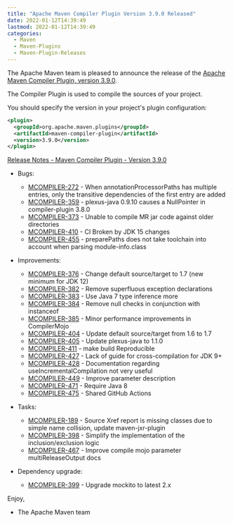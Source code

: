 ```yaml
---
title: "Apache Maven Compiler Plugin Version 3.9.0 Released"
date: 2022-01-12T14:39:49
lastmod: 2022-01-12T14:39:49
categories:
  - Maven
  - Maven-Plugins
  - Maven-Plugin-Releases
---
```

The Apache Maven team is pleased to announce the release of the 
[Apache Maven Compiler Plugin, version 3.9.0](https://maven.apache.org/plugins/maven-compiler-plugin/).

The Compiler Plugin is used to compile the sources of your project. 

You should specify the version in your project's plugin configuration:

```xml
<plugin>
  <groupId>org.apache.maven.plugins</groupId>
  <artifactId>maven-compiler-plugin</artifactId>
  <version>3.9.0</version>
</plugin>
```

<!-- more -->

[Release Notes - Maven Compiler Plugin - Version 3.9.0](https://issues.apache.org/jira/secure/ReleaseNote.jspa?projectId=12317225&version=12345214)


* Bugs:
 
  * [MCOMPILER-272](https://issues.apache.org/jira/browse/MCOMPILER-272) - When annotationProcessorPaths has multiple entries, only the transitive dependencies of the first entry are added
  * [MCOMPILER-359](https://issues.apache.org/jira/browse/MCOMPILER-359) - plexus-java 0.9.10 causes a NullPointer in compiler-plugin 3.8.0
  * [MCOMPILER-373](https://issues.apache.org/jira/browse/MCOMPILER-373) - Unable to compile MR jar code against older directories
  * [MCOMPILER-410](https://issues.apache.org/jira/browse/MCOMPILER-410) - CI Broken by JDK 15 changes
  * [MCOMPILER-455](https://issues.apache.org/jira/browse/MCOMPILER-455) - preparePaths does not take toolchain into account when parsing module-info.class

* Improvements:
 
  * [MCOMPILER-376](https://issues.apache.org/jira/browse/MCOMPILER-376) - Change default source/target to 1.7 (new minimum for JDK 12)
  * [MCOMPILER-382](https://issues.apache.org/jira/browse/MCOMPILER-382) - Remove superfluous exception declarations
  * [MCOMPILER-383](https://issues.apache.org/jira/browse/MCOMPILER-383) - Use Java 7 type inference more
  * [MCOMPILER-384](https://issues.apache.org/jira/browse/MCOMPILER-384) - Remove null checks in conjunction with instanceof
  * [MCOMPILER-385](https://issues.apache.org/jira/browse/MCOMPILER-385) - Minor performance improvements in CompilerMojo
  * [MCOMPILER-404](https://issues.apache.org/jira/browse/MCOMPILER-404) - Update default source/target from 1.6 to 1.7
  * [MCOMPILER-405](https://issues.apache.org/jira/browse/MCOMPILER-405) - Update plexus-java to 1.1.0
  * [MCOMPILER-411](https://issues.apache.org/jira/browse/MCOMPILER-411) - make build Reproducible
  * [MCOMPILER-427](https://issues.apache.org/jira/browse/MCOMPILER-427) - Lack of guide for cross-compilation for JDK 9+
  * [MCOMPILER-428](https://issues.apache.org/jira/browse/MCOMPILER-428) - Documentation regarding useIncrementalCompilation not very useful
  * [MCOMPILER-449](https://issues.apache.org/jira/browse/MCOMPILER-449) - Improve <jdkToolchain> parameter description
  * [MCOMPILER-471](https://issues.apache.org/jira/browse/MCOMPILER-471) - Require Java 8
  * [MCOMPILER-475](https://issues.apache.org/jira/browse/MCOMPILER-475) - Shared GitHub Actions

* Tasks:
 
  * [MCOMPILER-189](https://issues.apache.org/jira/browse/MCOMPILER-189) - Source Xref report is missing classes due to simple name collision, update maven-jxr-plugin
  * [MCOMPILER-398](https://issues.apache.org/jira/browse/MCOMPILER-398) - Simplify the implementation of the inclusion/exclusion logic
  * [MCOMPILER-467](https://issues.apache.org/jira/browse/MCOMPILER-467) - Improve compile mojo parameter multiReleaseOutput docs

* Dependency upgrade:
 
  * [MCOMPILER-399](https://issues.apache.org/jira/browse/MCOMPILER-399) - Upgrade mockito to latest 2.x


Enjoy,
 
- The Apache Maven team
